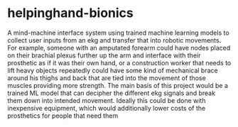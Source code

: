 # helpinghand-bionics
A mind-machine interface system using trained machine learning models to collect user inputs from an ekg and transfer that into robotic movements. For example, someone with an amputated forearm could have nodes placed on their brachial plexus further up the arm and interface with their prosthetic as if it was their own hand, or a construction worker that needs to lift heavy objects repeatedly could have some kind of mechanical brace around his thighs and back that are tied into the movement of those muscles providing more strength. The main basis of this project would be a trained ML model that can decipher the different ekg signals and break them down into intended movement. Ideally this could be done with inexpensive equipment, which would additionally lower costs of the prosthetics for people that need them
